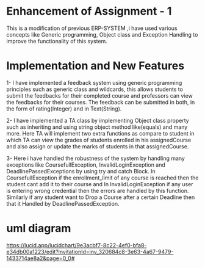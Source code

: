 
 
 # Enhancement of Assignment - 1
 This is a modification of previous ERP-SYSTEM ,i have used  various concepts like Generic programming, 
 Object class and Exception Handling to improve the functionality of this system.



 # Implementation and New Features

1- I have implemented a feedback system using generic programming principles such as generic class and wildcards,
   this allows students to submit the feedbacks for their completed course and professors can view the feedbacks for their courses. 
   The feedback can be submitted in both, in the form of rating(Integer)  and in Text(String).

2-  I have implemented a TA class by implementing Object class property such as inheriting and using string object method like(equals) and many more.
    Here TA will implement two extra functions as compare to student in which TA can view the grades of students enrolled in his assignedCourse 
    and also assign or update the marks of students in that assignedCourse.

3- Here i have handled the robustness of the system by handling many exceptions like CoursefullException, InvalidLoginException and DeadlinePassedExceptions 
  by using try and catch Block. In CoursefullException if the enrollment_limit of any course is reached then the student cant add it to their course and 
  In InvalidLoginException if any user is entering wrong credential then the errors are handled by this function. Similarly if any student want to Drop a Course 
  after a certain Deadline then that it Handled by DeadlinePassedException.
# uml diagram 
https://lucid.app/lucidchart/9e3acbf7-8c22-4ef0-bfa8-e34db00a1223/edit?invitationId=inv_320684c8-3e63-4a67-9479-1433714ae8a2&page=0_0#
